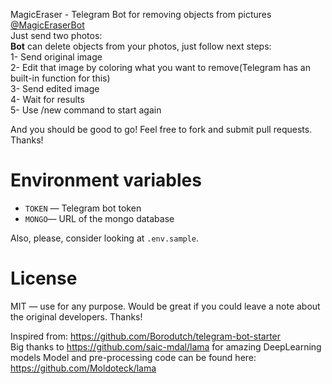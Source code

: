 MagicEraser - Telegram Bot for removing objects from pictures<br>
<a href="https://t.me/MagicEraserBot">@MagicEraserBot</a><br>
Just send two photos:<br>
<b>Bot</b> can delete objects from your photos, just follow next steps:<br>
1- Send original image<br>
2- Edit that image by coloring what you want to remove(Telegram has an built-in function for this)<br>
3- Send edited image<br>
4- Wait for results<br>
5- Use /new command to start again<br>

And you should be good to go! Feel free to fork and submit pull requests. Thanks!

# Environment variables

- `TOKEN` — Telegram bot token
- `MONGO`— URL of the mongo database

Also, please, consider looking at `.env.sample`.

# License

MIT — use for any purpose. Would be great if you could leave a note about the original developers. Thanks!

Inspired from: https://github.com/Borodutch/telegram-bot-starter <br/>
Big thanks to https://github.com/saic-mdal/lama for amazing DeepLearning models
Model and pre-processing code can be found here: https://github.com/Moldoteck/lama
